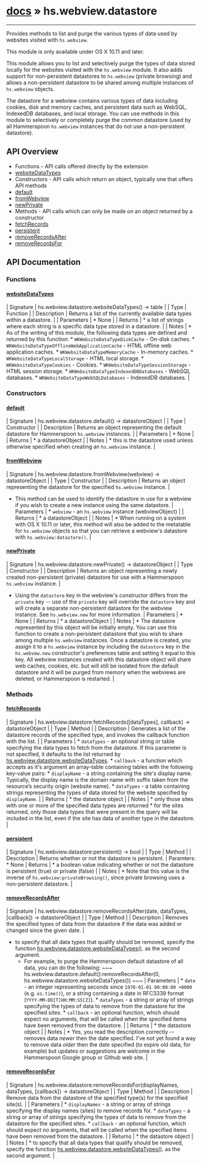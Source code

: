 # [docs](index.md) » hs.webview.datastore
---

Provides methods to list and purge the various types of data used by websites visited with `hs.webview`.

This module is only available under OS X 10.11 and later.

This module allows you to list and selectively purge the types of data stored locally for the websites visited with the `hs.webview` module.  It also adds support for non-persistent datastores to `hs.webview` (private browsing) and allows a non-persistent datastore to be shared among multiple instances of `hs.webview` objects.

The datastore for a webview contains various types of data including cookies, disk and memory caches, and persistent data such as WebSQL, IndexedDB databases, and local storage.  You can use methods in this module to selectively or completely purge the common datastore (used by all Hammerspoon `hs.webview` instances that do not use a non-persistent datastore).

## API Overview
* Functions - API calls offered directly by the extension
* [websiteDataTypes](#websiteDataTypes)
* Constructors - API calls which return an object, typically one that offers API methods
* [default](#default)
* [fromWebview](#fromWebview)
* [newPrivate](#newPrivate)
* Methods - API calls which can only be made on an object returned by a constructor
* [fetchRecords](#fetchRecords)
* [persistent](#persistent)
* [removeRecordsAfter](#removeRecordsAfter)
* [removeRecordsFor](#removeRecordsFor)

## API Documentation

### Functions

#### [websiteDataTypes](#websiteDataTypes)
| Signature   | hs.webview.datastore.websiteDataTypes() -> table  |
| Type        | Function |
| Description | Returns a list of the currently available data types within a datastore. |
| Parameters |  * None | | Returns |  * a list of strings where each string is a specific data type stored in a datastore. | | Notes |  * As of the writing of this module, the following data types are defined and returned by this function:   * `WKWebsiteDataTypeDiskCache`                  - On-disk caches.   * `WKWebsiteDataTypeOfflineWebApplicationCache` - HTML offline web application caches.   * `WKWebsiteDataTypeMemoryCache`                - In-memory caches.   * `WKWebsiteDataTypeLocalStorage`               - HTML local storage.   * `WKWebsiteDataTypeCookies`                    - Cookies.   * `WKWebsiteDataTypeSessionStorage`             - HTML session storage.   * `WKWebsiteDataTypeIndexedDBDatabases`         - WebSQL databases.   * `WKWebsiteDataTypeWebSQLDatabases`            - IndexedDB databases. | 
### Constructors

#### [default](#default)
| Signature   | hs.webview.datastore.default() -> datastoreObject  |
| Type        | Constructor |
| Description | Returns an object representing the default datastore for Hammerspoon `hs.webview` instances. |
| Parameters |  * None | | Returns |  * a datastoreObject | | Notes |  * this is the datastore used unless otherwise specified when creating an `hs.webview` instance. | 
#### [fromWebview](#fromWebview)
| Signature   | hs.webview.datastore.fromWebview(webview) -> datastoreObject  |
| Type        | Constructor |
| Description | Returns an object representing the datastore for the specified `hs.webview` instance. |
   * This method can be used to identify the datastore in use for a webview if you wish to create a new instance using the same datastore.
| Parameters |  * `webview` - an `hs.webview` instance (webviewObject) | | Returns |  * a datastoreObject | | Notes |  * When running on a system with OS X 10.11 or later, this method will also be added to the metatable for `hs.webview` objects so that you can retrieve a webview's datastore with `hs.webview:datastore()`. | 
#### [newPrivate](#newPrivate)
| Signature   | hs.webview.datastore.newPrivate() -> datastoreObject  |
| Type        | Constructor |
| Description | Returns an object representing a newly created non-persistent (private) datastore for use with a Hammerspoon `hs.webview` instance. |
   * Using the `datastore` key in the webview's constructor differs from the `private` key -- use of the `private` key will override the `datastore` key and will create a separate non-persistent datastore for the webview instance.  See `hs.webview.new` for more information.
| Parameters |  * None | | Returns |  * a datastoreObject | | Notes |  * The datastore represented by this object will be initially empty.  You can use this function to create a non-persistent datastore that you wish to share among multiple `hs.webview` instances.  Once a datastore is created, you assign it to a `hs.webview` instance by including the `datastore` key in the `hs.webvew.new` constructor's preferences table and setting it equal to this key.  All webview instances created with this datastore object will share web caches, cookies, etc. but will still be isolated from the default datastore and it will be purged from memory when the webviews are deleted, or Hammerspoon is restarted. | 
### Methods

#### [fetchRecords](#fetchRecords)
| Signature   | hs.webview.datastore:fetchRecords([dataTypes], callback) -> datastoreObject  |
| Type        | Method |
| Description | Generates a list of the datastore records of the specified type, and invokes the callback function with the list. |
| Parameters |  * `dataTypes` - an optional string or table specifying the data types to fetch from the datastore.  If this parameter is not specified, it defaults to the list returned by [hs.webview.datastore.websiteDataTypes](#websiteDataTypes). * `callback`  - a function which accepts as it's argument an array-table containing tables with the following key-value pairs:   * `displayName` - a string containing the site's display name.  Typically, the display name is the domain name with suffix taken from the resource’s security origin (website name).   * `dataTypes`   - a table containing strings representing the types of data stored for the website specified by `displayName`. | | Returns |  * the datastore object | | Notes |  * only those sites with one or more of the specified data types are returned * for the sites returned, only those data types that were present in the query will be included in the list, even if the site has data of another type in the datastore. | 
#### [persistent](#persistent)
| Signature   | hs.webview.datastore:persistent() -> bool  |
| Type        | Method |
| Description | Returns whether or not the datastore is persistent. |
  Paramters:
     * None
| Returns |  * a boolean value indicating whether or not the datastore is persistent (true) or private (false) | | Notes |  * Note that this value is the inverse of `hs.webview:privateBrowsing()`, since private browsing uses a non-persistent datastore. | 
#### [removeRecordsAfter](#removeRecordsAfter)
| Signature   | hs.webview.datastore:removeRecordsAfter(date, dataTypes, [callback]) -> datastoreObject  |
| Type        | Method |
| Description | Removes the specified types of data from the datastore if the data was added or changed since the given date. |
   * to specify that all data types that qualify should be removed, specify the function  [hs.webview.datastore.websiteDataTypes()](#websiteDataTypes). as the second argument.
     * For example, to purge the Hammerspoon default datastore of all data, you can do the following:
    ~~~
    hs.webview.datastore.default():removeRecordsAfter(0, hs.webview.datastore.websiteDataTypes())
    ~~~
| Parameters |  * `date`         - an integer representing seconds since `1970-01-01 00:00:00 +0000` (e.g. `os.time()`), or a string containing a date in RFC3339 format (`YYYY-MM-DD[T]HH:MM:SS[Z]`). * `dataTypes`    - a string or array of strings specifying the types of data to remove from the datastore for the specified sites. * `callback`     - an optional function, which should expect no arguments, that will be called when the specified items have been removed from the datastore. | | Returns |  * the datastore object | | Notes |  * Yes, you read the description correctly -- removes data *newer* then the date specified.  I've not yet found a way to remove data *older* then the date specified (to expire old data, for example) but updates or suggestions are welcome in the Hammerspoon Google group or Github web site. | 
#### [removeRecordsFor](#removeRecordsFor)
| Signature   | hs.webview.datastore:removeRecordsFor(displayNames, dataTypes, [callback]) -> datastoreObject  |
| Type        | Method |
| Description | Remove data from the datastore of the specified type(s) for the specified site(s). |
| Parameters |  * `displayNames` - a string or array of strings specifying the display names (sites) to remove records for. * `dataTypes`    - a string or array of strings specifying the types of data to remove from the datastore for the specified sites. * `callback`     - an optional function, which should expect no arguments, that will be called when the specified items have been removed from the datastore. | | Returns |  * the datastore object | | Notes |  * to specify that all data types that qualify should be removed, specify the function  [hs.webview.datastore.websiteDataTypes()](#websiteDataTypes). as the second argument. | 